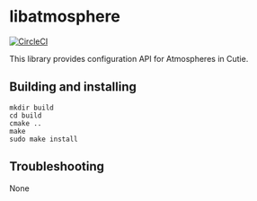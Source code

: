 # libatmosphere

[![CircleCI](https://dl.circleci.com/status-badge/img/gh/cutie-shell/libatmosphere/tree/droidian.svg?style=svg)](https://dl.circleci.com/status-badge/redirect/gh/cutie-shell/libatmosphere/tree/droidian)

This library provides configuration API for Atmospheres in Cutie.

## Building and installing

```
mkdir build
cd build
cmake ..
make
sudo make install
```

## Troubleshooting
None
